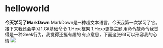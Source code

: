 # helloworld
**今天学习了MarkDown**
MarkDown是一种超文本语言，今天我第一次学习了它。
接下来我还会学习
1.Git基础命令
1.Hexo框架
1.Hexo更换主题
用命令敲命令我觉得是一种Geek行为，我觉得还挺有趣的
有点意思，下面这张Gif可以形容我的心情
![](https://qgt-style.oss-cn-hangzhou.aliyuncs.com/newcoursep4/g1/g1-2-2/tenor.gif)

